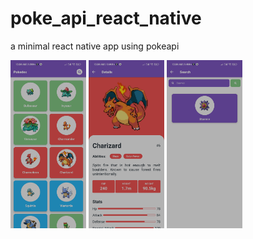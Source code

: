 # poke_api_react_native
a minimal react native app using pokeapi

<img src="./assets/1.jpg" width="24%" height="24%"/> <img src="./assets/2.jpg" width="24%" height="24%"/> <img src="./assets/3.jpg" width="24%" height="24%"/>
